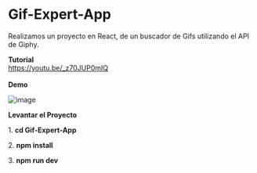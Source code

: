 # Gif-Expert-App
Realizamos un proyecto en React, de un buscador de Gifs utilizando el API de Giphy.

**Tutorial**
<br/>
https://youtu.be/_z70JUP0mIQ
<br/><br/>
**Demo**

![image](https://drive.google.com/uc?export=view&id=1zJEPnybwhY-t0-WQCKihWw-B-3YrfM04)


**Levantar el Proyecto**

1\. **cd Gif-Expert-App**

2\. **npm install**

3\. **npm run dev**
